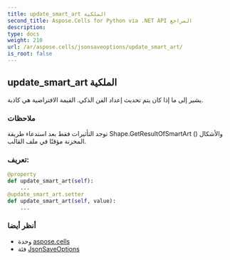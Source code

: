 ```yaml
---
title: update_smart_art الملكية
second_title: Aspose.Cells for Python via .NET API المراجع
description:
type: docs
weight: 210
url: /ar/aspose.cells/jsonsaveoptions/update_smart_art/
is_root: false
---
```

##  update_smart_art الملكية

يشير إلى ما إذا كان يتم تحديث إعداد الفن الذكي.
القيمة الافتراضية هي كاذبة.

###  ملاحظات

توجد التأثيرات فقط بعد استدعاء طريقة Shape.GetResultOfSmartArt () والأشكال المخزنة مؤقتًا في ملف القالب.
###  تعريف:
```python
@property
def update_smart_art(self):
    ...
@update_smart_art.setter
def update_smart_art(self, value):
    ...
```

###  أنظر أيضا
* وحدة [aspose.cells](../../)
* فئة [JsonSaveOptions](/cells/python-net/ar/aspose.cells/jsonsaveoptions)

